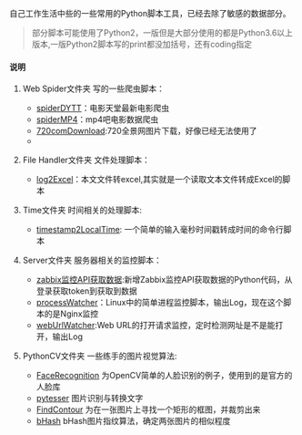 自己工作生活中些的一些常用的Python脚本工具，已经去除了敏感的数据部分。
 
>    部分脚本可能使用了Python2，一版但是大部分使用的都是Python3.6以上版本,一版Python2脚本写的print都没加括号，还有coding指定
#### 说明
1. Web Spider文件夹
    写的一些爬虫脚本：
   - [spiderDYTT](./Web%20Spider/spiderDYTT.py)：电影天堂最新电影爬虫
   - [spiderMP4](./Web%20Spider/spiderMP4ba.py)：mp4吧电影数据爬虫
   - [720comDownload](./Web%20Spider/720comVRImgDownloader.py):720全景网图片下载，好像已经无法使用了
   - 

2. File Handler文件夹 文件处理脚本：
   - [log2Excel](./File%20Handler/log2Excel.py)：本文文件转excel,其实就是一个读取文本文件转成Excel的脚本

3. Time文件夹 时间相关的处理脚本:
    - [timestamp2LocalTime](./Time/timestamp2LocalTime.py): 一个简单的输入毫秒时间戳转成时间的命令行脚本

4. Server文件夹 服务器相关的监控脚本：
    - [zabbix监控API获取数据](./Server/Zabbix监控获取数据):新增Zabbix监控API获取数据的Python代码，从登录获取token到获取到数据
    - [processWatcher](./Server/prccessWatch.py)：Linux中的简单进程监控脚本，输出Log，现在这个脚本的是Nginx监控
    - [webUrlWatcher](./Server/webUrlWatcher.py):Web URL的打开请求监控，定时检测网址是不是能打开，输出Log

5. PythonCV文件夹 一些练手的图片视觉算法:
    - [FaceRecognition](./PythonCV/FaceRecognition) 为OpenCV简单的人脸识别的例子，使用到的是官方的人脸库
    - [pytesser](./PythonCV/Pytesser) 图片识别与转换文字
    - [FindContour](./PythonCV/FindContour) 为在一张图片上寻找一个矩形的框图，并裁剪出来
    - [bHash](./PythonCV/bHash) bHash图片指纹算法，确定两张图片的相似程度 




